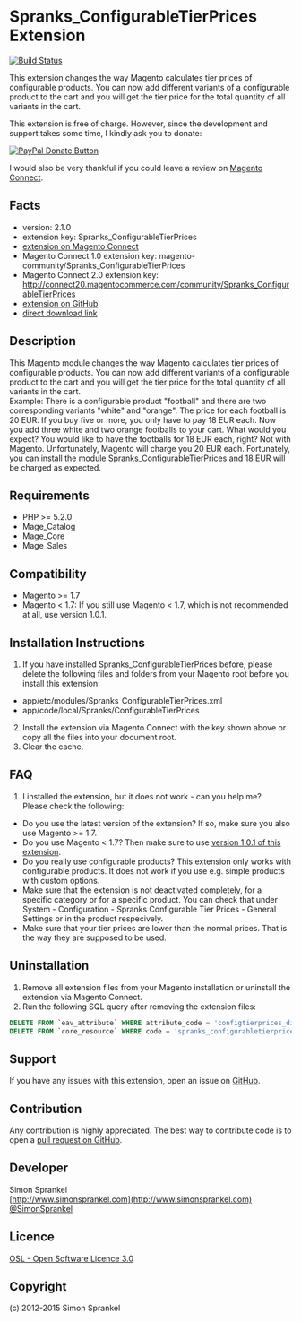 Spranks_ConfigurableTierPrices Extension
========================================
[![Build Status](https://travis-ci.org/sprankhub/Spranks_ConfigurableTierPrices.svg?branch=master)](https://travis-ci.org/sprankhub/Spranks_ConfigurableTierPrices)

This extension changes the way Magento calculates tier prices of configurable products. You can now add different variants of a configurable product to the cart and you will get the tier price for the total quantity of all variants in the cart.

This extension is free of charge. However, since the development and support takes some time, I kindly ask you to donate:

[![PayPal Donate Button](https://www.paypalobjects.com/en_US/i/btn/btn_donateCC_LG.gif)](https://www.paypal.com/cgi-bin/webscr?cmd=_s-xclick&hosted_button_id=PLZAWC5QXVYN6)

I would also be very thankful if you could leave a review on [Magento Connect](http://www.magentocommerce.com/magento-connect/spranks-configurabletierprices.html).

Facts
-----
- version: 2.1.0
- extension key: Spranks_ConfigurableTierPrices
- [extension on Magento Connect](http://www.magentocommerce.com/magento-connect/spranks-configurabletierprices.html)
- Magento Connect 1.0 extension key: magento-community/Spranks_ConfigurableTierPrices
- Magento Connect 2.0 extension key: http://connect20.magentocommerce.com/community/Spranks_ConfigurableTierPrices
- [extension on GitHub](https://github.com/sprankhub/Spranks_ConfigurableTierPrices)
- [direct download link](https://github.com/sprankhub/Spranks_ConfigurableTierPrices/archive/master.zip)

Description
-----------
This Magento module changes the way Magento calculates tier prices of configurable products. You can now add different variants of a configurable product to the cart and you will get the tier price for the total quantity of all variants in the cart.  
Example: There is a configurable product "football" and there are two corresponding variants "white" and "orange". The price for each football is 20 EUR. If you buy five or more, you only have to pay 18 EUR each. Now you add three white and two orange footballs to your cart. What would you expect? You would like to have the footballs for 18 EUR each, right? Not with Magento. Unfortunately, Magento will charge you 20 EUR each. Fortunately, you can install the module Spranks_ConfigurableTierPrices and 18 EUR will be charged as expected.

Requirements
------------
- PHP >= 5.2.0
- Mage_Catalog
- Mage_Core
- Mage_Sales

Compatibility
-------------
- Magento >= 1.7
- Magento < 1.7: If you still use Magento < 1.7, which is not recommended at all, use version 1.0.1.

Installation Instructions
-------------------------
1. If you have installed Spranks_ConfigurableTierPrices before, please delete the following files and folders from your Magento root before you install this extension:
  * app/etc/modules/Spranks_ConfigurableTierPrices.xml
  * app/code/local/Spranks/ConfigurableTierPrices
2. Install the extension via Magento Connect with the key shown above or copy all the files into your document root.
3. Clear the cache.

FAQ
---
1. I installed the extension, but it does not work - can you help me?  
Please check the following:
  * Do you use the latest version of the extension? If so, make sure you also use Magento >= 1.7.
  * Do you use Magento < 1.7? Then make sure to use [version 1.0.1 of this extension](https://github.com/sprankhub/Spranks_ConfigurableTierPrices/releases/tag/v1.0.1).
  * Do you really use configurable products? This extension only works with configurable products. It does not work if you use e.g. simple products with custom options.
  * Make sure that the extension is not deactivated completely, for a specific category or for a specific product. You can check that under System - Configuration - Spranks Configurable Tier Prices - General Settings or in the product respecively.
  * Make sure that your tier prices are lower than the normal prices. That is the way they are supposed to be used.

Uninstallation
--------------
1. Remove all extension files from your Magento installation or uninstall the extension via Magento Connect.
2. Run the following SQL query after removing the extension files:

```sql
DELETE FROM `eav_attribute` WHERE attribute_code = 'configtierprices_disabled';
DELETE FROM `core_resource` WHERE code = 'spranks_configurabletierprices_setup';
```

Support
-------
If you have any issues with this extension, open an issue on [GitHub](https://github.com/sprankhub/Spranks_ConfigurableTierPrices/issues).

Contribution
------------
Any contribution is highly appreciated. The best way to contribute code is to open a [pull request on GitHub](https://help.github.com/articles/using-pull-requests).

Developer
---------
Simon Sprankel  
[http://www.simonsprankel.com](http://www.simonsprankel.com)  
[@SimonSprankel](https://twitter.com/SimonSprankel)

Licence
-------
[OSL - Open Software Licence 3.0](http://opensource.org/licenses/osl-3.0.php)

Copyright
---------
(c) 2012-2015 Simon Sprankel
